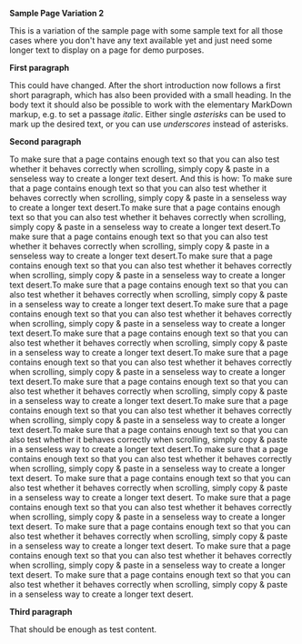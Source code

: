 **Sample Page Variation 2**

This is a variation of the sample page with some sample text for all those cases where you don't have any text available yet and just need some longer text to display on a page for demo purposes.

**First paragraph**

This could have changed. After the short introduction now follows a first short paragraph, which has also been provided with a small heading. In the body text it should also be possible to work with the elementary MarkDown markup, e.g. to set a passage *italic*.
Either single *asterisks* can be used to mark up the desired text, or you can use _underscores_ instead of asterisks.

**Second paragraph**

To make sure that a page contains enough text so that you can also test whether it behaves correctly when scrolling, simply copy & paste in a senseless way to create a longer text desert. And this is how: To make sure that a page contains enough text so that you can also test whether it behaves correctly when scrolling, simply copy & paste in a senseless way to create a longer text desert.To make sure that a page contains enough text so that you can also test whether it behaves correctly when scrolling, simply copy & paste in a senseless way to create a longer text desert.To make sure that a page contains enough text so that you can also test whether it behaves correctly when scrolling, simply copy & paste in a senseless way to create a longer text desert.To make sure that a page contains enough text so that you can also test whether it behaves correctly when scrolling, simply copy & paste in a senseless way to create a longer text desert.To make sure that a page contains enough text so that you can also test whether it behaves correctly when scrolling, simply copy & paste in a senseless way to create a longer text desert.To make sure that a page contains enough text so that you can also test whether it behaves correctly when scrolling, simply copy & paste in a senseless way to create a longer text desert.To make sure that a page contains enough text so that you can also test whether it behaves correctly when scrolling, simply copy & paste in a senseless way to create a longer text desert.To make sure that a page contains enough text so that you can also test whether it behaves correctly when scrolling, simply copy & paste in a senseless way to create a longer text desert.To make sure that a page contains enough text so that you can also test whether it behaves correctly when scrolling, simply copy & paste in a senseless way to create a longer text desert.To make sure that a page contains enough text so that you can also test whether it behaves correctly when scrolling, simply copy & paste in a senseless way to create a longer text desert.To make sure that a page contains enough text so that you can also test whether it behaves correctly when scrolling, simply copy & paste in a senseless way to create a longer text desert.To make sure that a page contains enough text so that you can also test whether it behaves correctly when scrolling, simply copy & paste in a senseless way to create a longer text desert. To make sure that a page contains enough text so that you can also test whether it behaves correctly when scrolling, simply copy & paste in a senseless way to create a longer text desert. To make sure that a page contains enough text so that you can also test whether it behaves correctly when scrolling, simply copy & paste in a senseless way to create a longer text desert. To make sure that a page contains enough text so that you can also test whether it behaves correctly when scrolling, simply copy & paste in a senseless way to create a longer text desert. To make sure that a page contains enough text so that you can also test whether it behaves correctly when scrolling, simply copy & paste in a senseless way to create a longer text desert. To make sure that a page contains enough text so that you can also test whether it behaves correctly when scrolling, simply copy & paste in a senseless way to create a longer text desert.

**Third paragraph**

That should be enough as test content.
